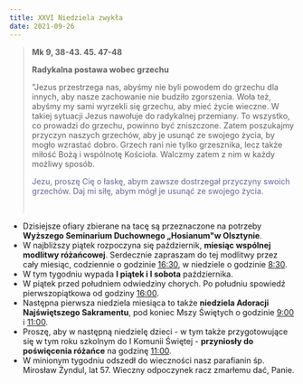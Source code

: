 ```yaml
---
title: XXVI Niedziela zwykła
date: 2021-09-26
---
```


> **Mk 9, 38-43. 45. 47-48**
>
> **Radykalna postawa wobec grzechu**
>
> "Jezus przestrzega nas, abyśmy nie byli powodem do grzechu dla innych, aby nasze zachowanie nie budziło zgorszenia. Woła też, abyśmy my sami wyrzekli się grzechu, aby mieć życie wieczne. W takiej sytuacji Jezus nawołuje do radykalnej przemiany. To wszystko, co prowadzi do grzechu, powinno być zniszczone. Zatem poszukajmy przyczyn naszych grzechów, aby je usunąć ze swojego życia, by mogło wzrastać dobro. Grzech rani nie tylko grzesznika, lecz także miłość Bożą i wspólnotę Kościoła. Walczmy zatem z nim w każdy możliwy sposób.
>
> <span style="color: #666699;"> Jezu, proszę Cię o łaskę, abym zawsze dostrzegał przyczyny swoich grzechów. Daj mi siłę, abym mógł je usunąć ze swojego życia. </span>
>
> &nbsp;

- Dzisiejsze ofiary zbierane na tacę są przeznaczone na potrzeby **Wyższego Seminarium Duchownego „Hosianum"w Olsztynie**.
- W najbliższy piątek rozpoczyna się październik, **miesiąc wspólnej modlitwy różańcowej**. Serdecznie zapraszam do tej modlitwy przez cały miesiąc, codziennie o godzinie <u>16:30</u>, w niedziele o godzinie <u>8:30</u>.
- W tym tygodniu wypada **I piątek i I sobota** października.
- W piątek przed południem odwiedziny chorych. Po południu spowiedź pierwszopiątkowa od godziny <u>16:00</u>.
- Następna pierwsza niedziela miesiąca to także **niedziela Adoracji Najświętszego Sakramentu**, pod koniec Mszy Świętych o godzinie <u>9:00</u> i <u>11:00</u>.
- Proszę, aby w następną niedzielę dzieci - w tym także przygotowujące się w tym roku szkolnym do I Komunii Świętej - **przyniosły do poświęcenia różańce** na godzinę <u>11:00</u>.
- W minionym tygodniu odszedł do wieczności nasz parafianin śp. Mirosław Żyndul, lat 57. Wieczny odpoczynek racz zmarłemu dać, Panie.
